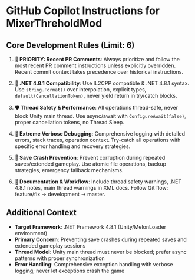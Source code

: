 # GitHub Copilot Instructions for MixerThreholdMod

## Core Development Rules (Limit: 6)

1. **🚨 PRIORITY: Recent PR Comments**: Always prioritize and follow the most recent PR comment instructions unless explicitly overridden. Recent commit context takes precedence over historical instructions.

2. **🎯 .NET 4.8.1 Compatibility**: Use IL2CPP compatible & .NET 4.8.1 syntax. Use `string.Format()` over interpolation, explicit types, `default(CancellationToken)`, never yield return in try/catch blocks.

3. **🛡️ Thread Safety & Performance**: All operations thread-safe, never block Unity main thread. Use async/await with `ConfigureAwait(false)`, proper cancellation tokens, no Thread.Sleep.

4. **🚨 Extreme Verbose Debugging**: Comprehensive logging with detailed errors, stack traces, operation context. Try-catch all operations with specific error handling and recovery strategies.

5. **💾 Save Crash Prevention**: Prevent corruption during repeated saves/extended gameplay. Use atomic file operations, backup strategies, emergency fallback mechanisms.

6. **📝 Documentation & Workflow**: Include thread safety warnings, .NET 4.8.1 notes, main thread warnings in XML docs. Follow Git flow: feature/fix → development → master.

## Additional Context

- **Target Framework**: .NET Framework 4.8.1 (Unity/MelonLoader environment)
- **Primary Concern**: Preventing save crashes during repeated saves and extended gameplay sessions
- **Thread Model**: Unity main thread must never be blocked; prefer async patterns with proper synchronization
- **Error Handling**: Comprehensive exception handling with verbose logging; never let exceptions crash the game